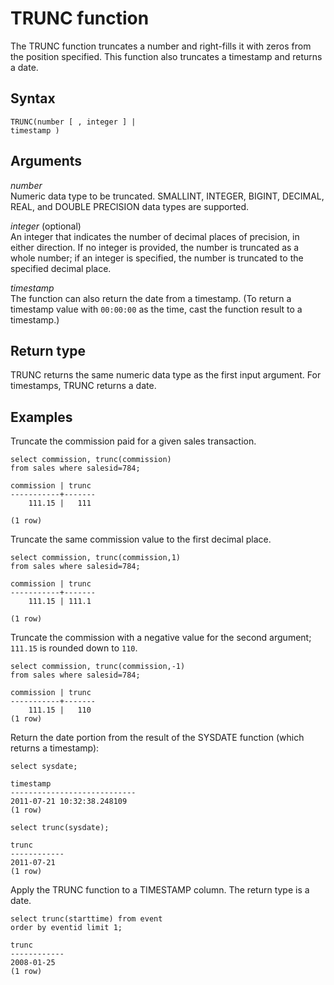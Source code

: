 # TRUNC function<a name="r_TRUNC"></a>

The TRUNC function truncates a number and right\-fills it with zeros from the position specified\. This function also truncates a timestamp and returns a date\. 

## Syntax<a name="r_TRUNC-synopsis"></a>

```
TRUNC(number [ , integer ] |
timestamp )
```

## Arguments<a name="r_TRUNC-arguments"></a>

 *number*   
Numeric data type to be truncated\. SMALLINT, INTEGER, BIGINT, DECIMAL, REAL, and DOUBLE PRECISION data types are supported\. 

 *integer* \(optional\)   
An integer that indicates the number of decimal places of precision, in either direction\. If no integer is provided, the number is truncated as a whole number; if an integer is specified, the number is truncated to the specified decimal place\. 

 *timestamp*   
The function can also return the date from a timestamp\. \(To return a timestamp value with `00:00:00` as the time, cast the function result to a timestamp\.\) 

## Return type<a name="r_TRUNC-return-type"></a>

TRUNC returns the same numeric data type as the first input argument\. For timestamps, TRUNC returns a date\. 

## Examples<a name="r_TRUNC-examples"></a>

Truncate the commission paid for a given sales transaction\. 

```
select commission, trunc(commission)
from sales where salesid=784;

commission | trunc
-----------+-------
    111.15 |   111

(1 row)
```

Truncate the same commission value to the first decimal place\. 

```
select commission, trunc(commission,1)
from sales where salesid=784;

commission | trunc
-----------+-------
    111.15 | 111.1

(1 row)
```

Truncate the commission with a negative value for the second argument; `111.15` is rounded down to `110`\. 

```
select commission, trunc(commission,-1)
from sales where salesid=784;

commission | trunc
-----------+-------
    111.15 |   110
(1 row)
```

Return the date portion from the result of the SYSDATE function \(which returns a timestamp\): 

```
select sysdate;

timestamp
----------------------------
2011-07-21 10:32:38.248109
(1 row)

select trunc(sysdate);

trunc
------------
2011-07-21
(1 row)
```

Apply the TRUNC function to a TIMESTAMP column\. The return type is a date\. 

```
select trunc(starttime) from event
order by eventid limit 1;

trunc
------------
2008-01-25
(1 row)
```
